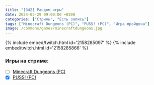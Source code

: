 ```yaml
---
title: "[342] Рандом игры"
date: 2024-05-29 09:00:00 +0300
categories: ["Стримы", "Есть запись"]
tags: ["Minecraft Dungeons (PC)", "PUSS! (PC)", "Игра пройдена"]
image: /commons/games/minecraftdungeons.jpg
---
```


{% include embed/twitch.html id='2158285097' %}
{% include embed/twitch.html id='2158285866' %}

### Игры на стриме:
+ [ ] [Minecraft Dungeons (PC)](/tags/minecraft-dungeons-pc)
+ [x] [PUSS! (PC)](/tags/puss-pc)
